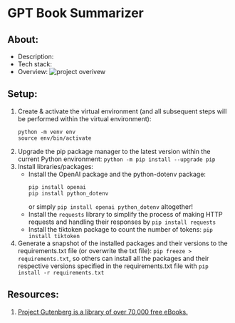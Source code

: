 # GPT Book Summarizer

## About:

- Description:
- Tech stack:
- Overview:
  ![project overivew](/abc.png)

## Setup:

1. Create & activate the virtual environment (and all subsequent steps will be performed within the virtual environment):
   ```
   python -m venv env
   source env/bin/activate
   ```
2. Upgrade the pip package manager to the latest version within the current Python environment: `python -m pip install --upgrade pip`
3. Install libraries/packages:
   - Install the OpenAI package and the python-dotenv package:
     ```
     pip install openai
     pip install python_dotenv
     ```
     or simply `pip install openai python_dotenv` altogether!
   - Install the `requests` library to simplify the process of making HTTP requests and handling their responses by `pip install requests`
   - Install the tiktoken package to count the number of tokens: `pip install tiktoken`
4. Generate a snapshot of the installed packages and their versions to the requirements.txt file (or overwrite the txt file): `pip freeze > requirements.txt`, so others can install all the packages and their respective versions specified in the requirements.txt file with `pip install -r requirements.txt`

## Resources:

1. [Project Gutenberg is a library of over 70,000 free eBooks.](https://www.gutenberg.org/)
